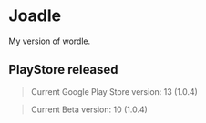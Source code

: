 # Joadle

My version of wordle.

## PlayStore released

 > Current Google Play Store version: 13 (1.0.4)
 
 > Current Beta version: 10 (1.0.4)
